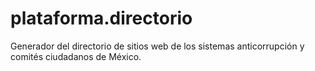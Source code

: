 # plataforma.directorio

Generador del directorio de sitios web de los sistemas anticorrupción y comités ciudadanos de México.
